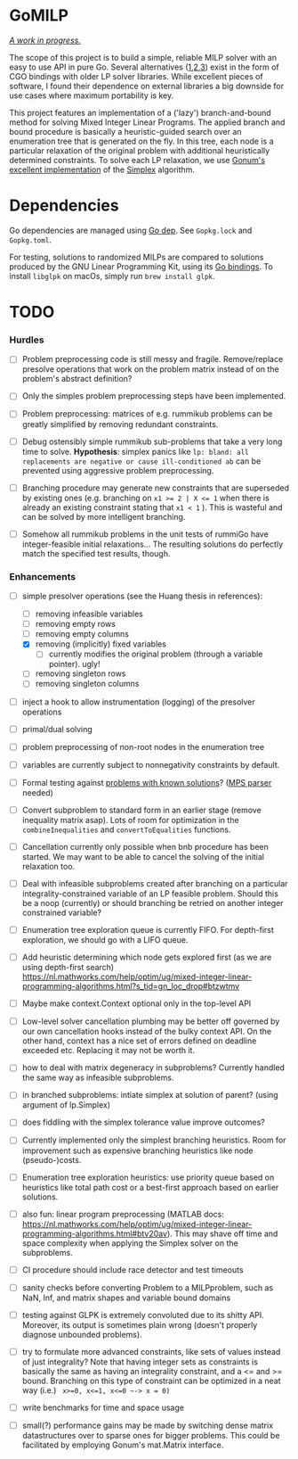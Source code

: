 # GoMILP

<u>*A work in progress.*</u>

The scope of this project is to build a simple, reliable MILP solver with an easy to use API in pure Go. Several alternatives ([1](https://github.com/draffensperger/golp),[2](https://github.com/lukpank/go-glpk),[3](https://github.com/costela/golpa)) exist in the form of CGO bindings with older LP solver libraries. While excellent pieces of software, I found their dependence on external libraries a big downside for use cases where maximum portability is key.

This project features an implementation of a ('lazy') branch-and-bound method for solving Mixed Integer Linear Programs. The applied branch and bound procedure is basically a heuristic-guided  search over an enumeration tree that is generated on the fly. In this tree, each node is a particular relaxation of the original problem with additional heuristically determined constraints. To solve each LP relaxation, we use [Gonum's excellent implementation]() of the [Simplex](https://en.wikipedia.org/wiki/Simplex_algorithm) algorithm.



# Dependencies

Go dependencies are managed using [Go dep](https://github.com/golang/dep). See `Gopkg.lock` and `Gopkg.toml`.

For testing, solutions to randomized MILPs are compared to solutions produced by the GNU Linear Programming Kit, using its [Go bindings](https://github.com/lukpank/go-glpk). To install `libglpk` on macOs, simply run `brew install glpk`.



# TODO

### Hurdles

- [ ] Problem preprocessing code is still messy and fragile. Remove/replace presolve operations that work on the problem matrix instead of on the problem's abstract definition?
- [ ] Only the simples problem preprocessing steps have been implemented.
- [ ] Problem preprocessing: matrices of e.g. rummikub problems can be greatly simplified by removing redundant constraints.
- [ ] Debug ostensibly simple rummikub sub-problems that take a very long time to solve.  **Hypothesis**: simplex panics like `lp: bland: all replacements are negative or cause ill-conditioned ab` can be prevented using aggressive problem preprocessing.
- [ ] Branching procedure may generate new constraints that are superseded by existing ones (e.g. branching on `x1 >= 2 | X <= 1` when there is already an existing constraint stating that `x1 < 1` ). This is wasteful and can be solved by more intelligent branching.
- [ ] Somehow all rummikub problems in the unit tests of rummiGo have integer-feasible initial relaxations… The resulting solutions do perfectly match the specified test results, though.


### Enhancements

- [ ] simple presolver operations (see the Huang thesis in references):
  - [ ] removing infeasible variables
  - [ ] removing empty rows
  - [ ] removing empty columns
  - [x] removing (implicitly) fixed variables
    - [ ] currently modifies the original problem (through a variable pointer). ugly!
  - [ ] removing singleton rows
  - [ ] removing singleton columns
- [ ] inject a hook to allow instrumentation (logging) of the presolver operations
- [ ] primal/dual solving
- [ ] problem preprocessing of non-root nodes in the enumeration tree
- [ ] variables are currently subject to nonnegativity constraints by default.
- [ ] Formal testing against [problems with known solutions](http://miplib.zib.de/miplib2010.php)? ([MPS parser](https://github.com/dennisfrancis/mps) needed)
- [ ] Convert subproblem to standard form in an earlier stage (remove inequality matrix asap). Lots of room for optimization in the `combineInequalities` and `convertToEqualities` functions.
- [ ] Cancellation currently only possible when bnb procedure has been started. We may want to be able to cancel the solving of the initial relaxation too.
- [ ] Deal with infeasible subproblems created after branching on a particular integrality-constrained variable of an LP feasible problem. Should this be a noop (currently) or should branching be retried on another integer constrained variable?
- [ ] Enumeration tree exploration queue is currently FIFO. For depth-first exploration, we should go with a LIFO queue.
- [ ] Add heuristic determining which node gets explored first (as we are using depth-first search) https://nl.mathworks.com/help/optim/ug/mixed-integer-linear-programming-algorithms.html?s_tid=gn_loc_drop#btzwtmv
- [ ] Maybe make context.Context optional only in the top-level API
- [ ] Low-level solver cancellation plumbing may be better off governed by our own cancellation hooks instead of the bulky context API. On the other hand, context has a nice set of errors defined on deadline exceeded etc. Replacing it may not be worth it.
- [ ] how to deal with matrix degeneracy in subproblems? Currently handled the same way as infeasible subproblems.
- [ ] in branched subproblems: intiate simplex at solution of parent? (using argument of lp.Simplex)
- [ ] does fiddling with the simplex tolerance value improve outcomes?
- [ ] Currently implemented only the simplest branching heuristics. Room for improvement such as expensive branching heuristics like node (pseudo-)costs.
- [ ] Enumeration tree exploration heuristics: use priority queue based on heuristics like total path cost or a best-first approach based on earlier solutions.
- [ ] also fun: linear program preprocessing (MATLAB docs: https://nl.mathworks.com/help/optim/ug/mixed-integer-linear-programming-algorithms.html#btv20av). This may shave off time and space complexity when applying the Simplex solver on the subproblems.


- [ ] CI procedure should include race detector and test timeouts
- [ ] sanity checks before converting Problem to a MILPproblem, such as NaN, Inf, and matrix shapes and variable bound domains
- [ ] testing against GLPK is extremely convoluted due to its shitty API. Moreover, its output is sometimes plain wrong (doesn't properly diagnose unbounded problems).
- [ ] try to formulate more advanced constraints, like sets of values instead of just integrality? Note that having integer sets as constraints is basically the same as having an integrality constraint, and a <= and >= bound. Branching on this type of constraint can be optimized in a neat way (i.e.) ` x>=0, x<=1, x<=0 ~-> x = 0)`
- [ ] write benchmarks for time and space usage
- [ ] small(?) performance gains may be made by switching dense matrix datastructures over to sparse ones for bigger problems. This could be facilitated by employing Gonum's mat.Matrix interface.